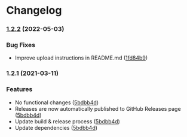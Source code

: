 # Changelog

### [1.2.2](https://www.github.com/fortify-ps/fortify-ssc-parser-sarif/compare/v1.2.1...v1.2.2) (2022-05-03)


### Bug Fixes

* Improve upload instructions in README.md ([1fd84b9](https://www.github.com/fortify-ps/fortify-ssc-parser-sarif/commit/1fd84b93cf7e585b862d9458de10327a680a0516))

### 1.2.1 (2021-03-11)


### Features

* No functional changes ([5bdbb4d](https://www.github.com/fortify-ps/fortify-ssc-parser-sarif/commit/5bdbb4d19a33e9cb76e4b2d219bb391606c84c57))
* Releases are now automatically published to GitHub Releases page ([5bdbb4d](https://www.github.com/fortify-ps/fortify-ssc-parser-sarif/commit/5bdbb4d19a33e9cb76e4b2d219bb391606c84c57))
* Update build & release process ([5bdbb4d](https://www.github.com/fortify-ps/fortify-ssc-parser-sarif/commit/5bdbb4d19a33e9cb76e4b2d219bb391606c84c57))
* Update dependencies ([5bdbb4d](https://www.github.com/fortify-ps/fortify-ssc-parser-sarif/commit/5bdbb4d19a33e9cb76e4b2d219bb391606c84c57))
